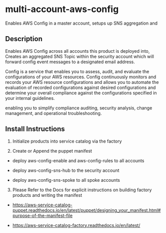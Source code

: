 # multi-account-aws-config

Enables AWS Config in a master account, setups up SNS aggregation and 

## Description
Enables AWS Config across all accounts this product is deployed into, Creates an aggregated SNS Topic within the security account which will forward config event messages to a designated email address.

Config is a service that enables you to assess, audit, and evaluate the configurations of your AWS resources. Config continuously monitors and records your AWS resource configurations and allows you to automate the evaluation of recorded configurations against desired configurations and determine your overall compliance against the configurations specified in your internal guidelines.

enabling you to simplify compliance auditing, security analysis, change management, and operational troubleshooting.  


## Install Instructions
1. Initialize products into service catalog via the factory

2. Create or Append the puppet manifest

 - deploy aws-config-enable and aws-config-rules to all accounts

 - deploy aws-config-sns-hub to the security account

 - deploy aws-config-sns-spoke to all spoke accounts

3. Please Refer to the Docs for explicit instructions on building factory products and writing the manifest

  - https://aws-service-catalog-puppet.readthedocs.io/en/latest/puppet/designing_your_manifest.html#purpose-of-the-manifest-file

  - https://aws-service-catalog-factory.readthedocs.io/en/latest/
